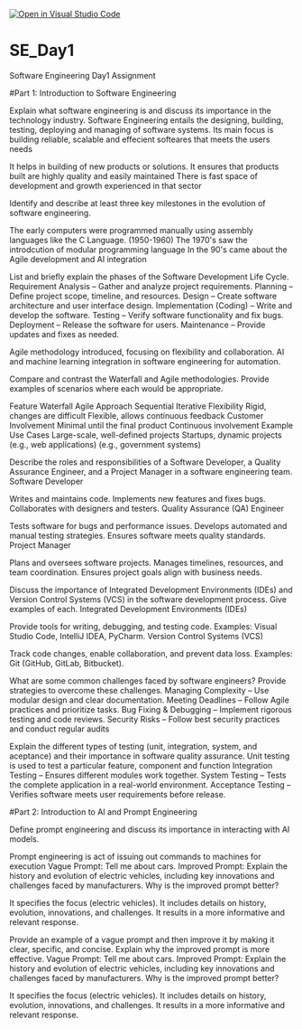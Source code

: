 [![Open in Visual Studio Code](https://classroom.github.com/assets/open-in-vscode-2e0aaae1b6195c2367325f4f02e2d04e9abb55f0b24a779b69b11b9e10269abc.svg)](https://classroom.github.com/online_ide?assignment_repo_id=18371605&assignment_repo_type=AssignmentRepo)
# SE_Day1
Software Engineering Day1 Assignment

#Part 1: Introduction to Software Engineering

Explain what software engineering is and discuss its importance in the technology industry.
Software Engineering entails the designing, building, testing, deploying and managing of software systems. Its main focus is building reliable, scalable and effecient softeares that meets the users needs 

It helps in building of new products or solutions. 
It ensures that products built are highly quality and easily maintained 
There is fast space of development and growth experienced in that sector 

Identify and describe at least three key milestones in the evolution of software engineering.

The early computers were programmed manually using assembly languages like the C Language. (1950-1960) 
The 1970's saw the introdcution of modular programming language 
In the 90's came about the Agile development and AI integration 


List and briefly explain the phases of the Software Development Life Cycle.
Requirement Analysis – Gather and analyze project requirements.
Planning – Define project scope, timeline, and resources.
Design – Create software architecture and user interface design.
Implementation (Coding) – Write and develop the software.
Testing – Verify software functionality and fix bugs.
Deployment – Release the software for users.
Maintenance – Provide updates and fixes as needed.

Agile methodology introduced, focusing on flexibility and collaboration.
AI and machine learning integration in software engineering for automation.



Compare and contrast the Waterfall and Agile methodologies. Provide examples of scenarios where each would be appropriate.

Feature	                        Waterfall	                    Agile
Approach	                      Sequential	                  Iterative
Flexibility	           Rigid, changes are difficult	          Flexible, allows continuous feedback
Customer Involvement	 Minimal until the final product	      Continuous involvement
Example         Use Cases	Large-scale, well-defined projects   Startups, dynamic projects (e.g., web applications)
                              (e.g., government systems)	




Describe the roles and responsibilities of a Software Developer, a Quality Assurance Engineer, and a Project Manager in a software engineering team.
Software Developer

Writes and maintains code.
Implements new features and fixes bugs.
Collaborates with designers and testers.
Quality Assurance (QA) Engineer

Tests software for bugs and performance issues.
Develops automated and manual testing strategies.
Ensures software meets quality standards.
Project Manager

Plans and oversees software projects.
Manages timelines, resources, and team coordination.
Ensures project goals align with business needs.


Discuss the importance of Integrated Development Environments (IDEs) and Version Control Systems (VCS) in the software development process. Give examples of each.
Integrated Development Environments (IDEs)

Provide tools for writing, debugging, and testing code.
Examples: Visual Studio Code, IntelliJ IDEA, PyCharm.
Version Control Systems (VCS)

Track code changes, enable collaboration, and prevent data loss.
Examples: Git (GitHub, GitLab, Bitbucket).

What are some common challenges faced by software engineers? Provide strategies to overcome these challenges.
Managing Complexity – Use modular design and clear documentation.
Meeting Deadlines – Follow Agile practices and prioritize tasks.
Bug Fixing & Debugging – Implement rigorous testing and code reviews.
Security Risks – Follow best security practices and conduct regular audits




Explain the different types of testing (unit, integration, system, and aceptance) and their importance in software quality assurance.
Unit testing is used to test a particular feature, component and function 
Integration Testing – Ensures different modules work together.
System Testing – Tests the complete application in a real-world environment.
Acceptance Testing – Verifies software meets user requirements before release.




#Part 2: Introduction to AI and Prompt Engineering


Define prompt engineering and discuss its importance in interacting with AI models.

Prompt engineering is act of issuing out commands to machines for execution 
Vague Prompt: Tell me about cars.
Improved Prompt: Explain the history and evolution of electric vehicles, including key innovations and challenges faced by manufacturers.
Why is the improved prompt better?

It specifies the focus (electric vehicles).
It includes details on history, evolution, innovations, and challenges.
It results in a more informative and relevant response.


Provide an example of a vague prompt and then improve it by making it clear, specific, and concise. Explain why the improved prompt is more effective.
Vague Prompt: Tell me about cars.
Improved Prompt: Explain the history and evolution of electric vehicles, including key innovations and challenges faced by manufacturers.
Why is the improved prompt better?

It specifies the focus (electric vehicles).
It includes details on history, evolution, innovations, and challenges.
It results in a more informative and relevant response.
